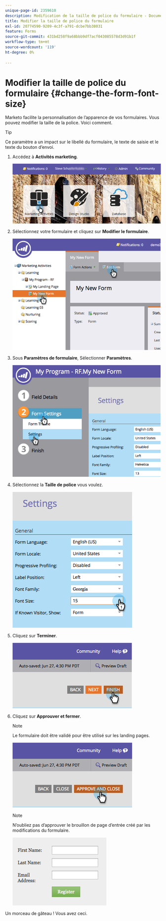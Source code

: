 ```yaml
---
unique-page-id: 2359610
description: Modification de la taille de police du formulaire - Documents Marketo - Documentation du produit
title: Modifier la taille de police du formulaire
exl-id: 20774590-9209-4c3f-a791-dcbe7bb38031
feature: Forms
source-git-commit: 431bd258f9a68bbb9df7acf043085578d3d91b1f
workflow-type: tm+mt
source-wordcount: '119'
ht-degree: 0%

---
```


# Modifier la taille de police du formulaire {#change-the-form-font-size}

Marketo facilite la personnalisation de l’apparence de vos formulaires. Vous pouvez modifier la taille de la police. Voici comment.

>[!TIP]
>
>Ce paramètre a un impact sur le libellé du formulaire, le texte de saisie et le texte du bouton d’envoi.

1. Accédez à **Activités marketing**.

   ![](assets/login-marketing-activities-1.png)

1. Sélectionnez votre formulaire et cliquez sur **Modifier le formulaire**.

   ![](assets/image2014-9-15-16-3a9-3a41.png)

1. Sous **Paramètres de formulaire**, Sélectionner **Paramètres**.

   ![](assets/image2014-9-15-16-3a9-3a56.png)

1. Sélectionnez la **Taille de police** vous voulez.

   ![](assets/image2014-9-15-16-3a10-3a8.png)

1. Cliquez sur **Terminer**.

   ![](assets/image2014-9-15-16-3a10-3a50.png)

1. Cliquez sur **Approuver et fermer**.

   >[!NOTE]
   >
   >Le formulaire doit être validé pour être utilisé sur les landing pages.

   ![](assets/image2014-9-15-16-3a11-3a17.png)

   >[!NOTE]
   >
   >N’oubliez pas d’approuver le brouillon de page d’entrée créé par les modifications du formulaire.

   ![](assets/image2014-9-15-16-3a11-3a42.png)

Un morceau de gâteau ! Vous avez ceci.
